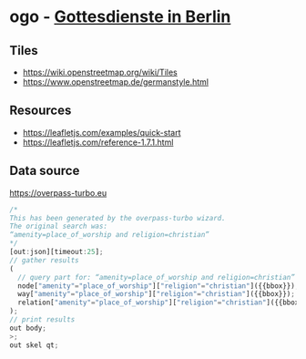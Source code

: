 # ogo - [Gottesdienste in Berlin](http://gottesdienst-in-berlin.de)

## Tiles
- https://wiki.openstreetmap.org/wiki/Tiles
- https://www.openstreetmap.de/germanstyle.html

## Resources
- https://leafletjs.com/examples/quick-start
- https://leafletjs.com/reference-1.7.1.html

## Data source

https://overpass-turbo.eu
```javascript
/*
This has been generated by the overpass-turbo wizard.
The original search was:
“amenity=place_of_worship and religion=christian”
*/
[out:json][timeout:25];
// gather results
(
  // query part for: “amenity=place_of_worship and religion=christian”
  node["amenity"="place_of_worship"]["religion"="christian"]({{bbox}});
  way["amenity"="place_of_worship"]["religion"="christian"]({{bbox}});
  relation["amenity"="place_of_worship"]["religion"="christian"]({{bbox}});
);
// print results
out body;
>;
out skel qt;
```